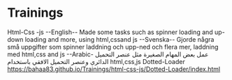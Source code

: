 # Trainings
Html-Css -js
--English--
Made some tasks such as spinner loading and up-down loading and more, using html,cssand js
--Svenska--
Gjorde några små uppgifter som spinner laddning och upp-ned och flera mer, laddning med html,css and js
--Arabic-
عمل بعض المهام الصغيرة مثل عنصر التحميل الدائري وعنصر التحميل الافقي باستخدام html,css,js
Dotted-Loader https://bahaa83.github.io/Trainings/html-css-js/Dotted-Loader/index.html
